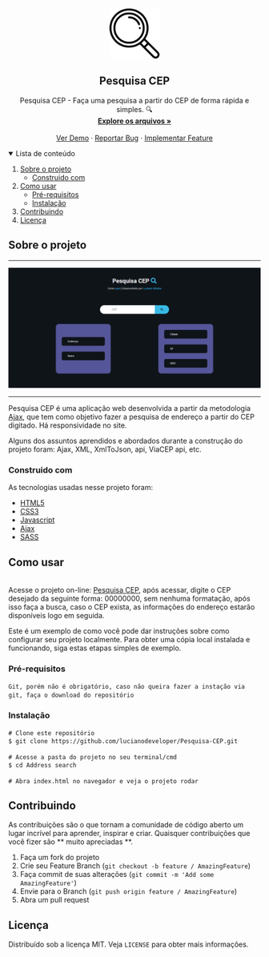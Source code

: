 ﻿<!-- PROJECT LOGO -->
<br />
<p align="center">
  <a href="https://github.com/GilbertoASJ/Address-search">
    <img 
      src="assets/loupe.png" 
      alt="Logo Address search"
      width="100"
      height="100" 
    >
  </a>

  <h2 align="center">Pesquisa CEP</h2>

  <p align="center">
    Pesquisa CEP - Faça uma pesquisa a partir do CEP de forma rápida e simples. 🔍
    <br />
    <a href="https://github.com/lucianodeveloper/Pesquisa-CEP"><strong>Explore os arquivos »</strong></a>
    <br />
    <br />
    <a href="https://pesquisecep.vercel.app/">Ver Demo</a>
    ·
    <a href="https://github.com/lucianodeveloper/Pesquisa-CEP/issues">Reportar Bug</a>
    ·
    <a href="https://github.com/lucianodeveloper/Pesquisa-CEP/issues">Implementar Feature</a>
  </p>
</p>



<!-- TABLE OF CONTENTS -->
<details open="open">
  <summary>Lista de conteúdo</summary>
  <ol>
    <li>
      <a href="#Sobre-o-projeto">Sobre o projeto</a>
      <ul>
        <li><a href="#Construido-com">Construido com</a></li>
      </ul>
    </li>
    <li>
      <a href="#Como-usar">Como usar</a>
      <ul>
        <li><a href="#Pré-requisitos">Pré-requisitos</a></li>
        <li><a href="#Instalação">Instalação</a></li>
      </ul>
    </li>
    <li><a href="#Contribuindo">Contribuindo</a></li>
    <li><a href="#Licença">Licença</a></li>
  </ol>
</details>

<!-- ABOUT THE PROJECT -->
## Sobre o projeto

<hr>
<img src="https://raw.githubusercontent.com/lucianodeveloper/Pesquisa-CEP/d461d4631f532c40459f51e5a1144ef6df21082a/assets/Capturar.PNG" alt="Busca CEP">
<hr>

Pesquisa CEP é uma aplicação web desenvolvida a partir da metodologia <a href="https://developer.mozilla.org/pt-BR/docs/Web/Guide/AJAX">Ajax</a>, que tem como objetivo fazer a pesquisa de endereço a partir do CEP digitado. Há responsividade no site.

Alguns dos assuntos aprendidos e abordados durante a construção do projeto foram: Ajax, XML, XmlToJson, api, ViaCEP api, etc.


### Construido com

As tecnologias usadas nesse projeto foram:
* [HTML5](https://developer.mozilla.org/pt-BR/docs/Web/Guide/HTML/HTML5)
* [CSS3](https://developer.mozilla.org/pt-BR/docs/Web/CSS)
* [Javascript](https://developer.mozilla.org/pt-BR/docs/Web/JavaScript/)
* [Ajax](https://developer.mozilla.org/pt-BR/docs/Web/Guide/AJAX)
* [SASS](https://sass-lang.com/)

<!-- GETTING STARTED -->
## Como usar


<br>
Acesse o projeto on-line: <a href="https://pesquisecep.vercel.app/">Pesquisa CEP</a>, após acessar, digite o CEP desejado da seguinte forma: 00000000, sem nenhuma formatação, após isso faça a busca, caso o CEP exista, as informações do endereço estarão disponíveis logo em seguida.

Este é um exemplo de como você pode dar instruções sobre como configurar seu projeto localmente. Para obter uma cópia local instalada e funcionando, siga estas etapas simples de exemplo.

### Pré-requisitos

``` Git, porém não é obrigatório, caso não queira fazer a instação via git, faça o download do repositório ```

### Instalação

```
# Clone este repositório
$ git clone https://github.com/lucianodeveloper/Pesquisa-CEP.git

# Acesse a pasta do projeto no seu terminal/cmd
$ cd Address search

# Abra index.html no navegador e veja o projeto rodar
```


<!-- CONTRIBUTING -->
## Contribuindo

As contribuições são o que tornam a comunidade de código aberto um lugar incrível para aprender, inspirar e criar. Quaisquer contribuições que você fizer são ** muito apreciadas **.

1. Faça um fork do projeto
2. Crie seu Feature Branch (`git checkout -b feature / AmazingFeature`)
3. Faça commit de suas alterações (`git commit -m 'Add some AmazingFeature'`)
4. Envie para o Branch (`git push origin feature / AmazingFeature`)
5. Abra um pull request


<!-- LICENSE -->
## Licença

Distribuído sob a licença MIT. Veja `LICENSE` para obter mais informações.
